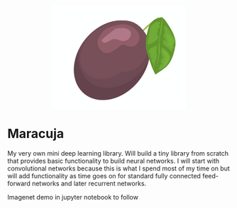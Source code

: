 
<html>
<head>
<meta name="viewport" content="width=device-width, initial-scale=1">
<style>
img {
  display: block;
  margin-left: auto;
  margin-right: auto;
}
</style>
</head>
<body>

<img src="images/maracuja.png" width=300 class="center">

</body>
</html>


# Maracuja

My very own mini deep learning library. Will build a tiny library from scratch that provides basic functionality to build neural networks. I will start with convolutional networks because this is what I spend most of my time on but will add functionality as time goes on for standard fully connected feed-forward networks and later recurrent networks.

Imagenet demo in jupyter notebook to follow


